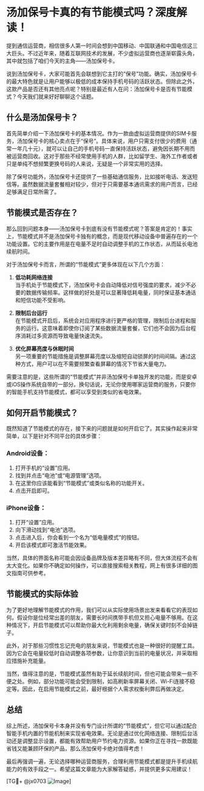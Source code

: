 # 汤加保号卡真的有节能模式吗？深度解读！

提到通信运营商，相信很多人第一时间会想到中国移动、中国联通和中国电信这三大巨头。不过近年来，随着互联网技术的发展，不少虚拟运营商也逐渐崭露头角，其中就包括了咱们今天的主角——汤加保号卡。

说到汤加保号卡，大家可能首先会联想到它主打的“保号”功能。确实，汤加保号卡的最大特色就是让用户能够以极低的成本保持手机号码的活跃状态。但除此之外，这款产品是否还有其他亮点呢？特别是最近有人在问：汤加保号卡是否有节能模式？今天我们就来好好聊聊这个话题。

## 什么是汤加保号卡？

首先简单介绍一下汤加保号卡的基本情况。作为一款由虚拟运营商提供的SIM卡服务，汤加保号卡的核心卖点在于“保号”。具体来说，用户只需支付很少的费用（通常一年几十元），就可以让自己的手机号码一直保持活跃状态，避免因长期不用而被运营商回收。这对于那些不经常使用手机的人群，比如留学生、海外工作者或者只是单纯不想频繁更换号码的人来说，无疑是一个非常实用的选择。

除了保号功能外，汤加保号卡还提供了一些基础通信服务，比如接听电话、发送短信等。虽然数据流量套餐相对较少，但对于只需要基本通讯需求的用户而言，已经足够满足日常所需了。

## 节能模式是否存在？

那么回到问题本身——汤加保号卡到底有没有节能模式呢？答案是肯定的！事实上，节能模式并不是汤加保号卡独有的概念，而是现代移动设备中普遍存在的一个功能设置。它的主要作用是在电量不足时自动调整手机的工作状态，从而延长电池续航时间。

对于汤加保号卡而言，所谓的“节能模式”更多体现在以下几个方面：

1. **低功耗网络连接**  
   当手机处于节能模式下，汤加保号卡会自动降低对信号强度的要求，减少不必要的数据传输频率。这样做的好处是可以显著降低耗电量，同时保证基本通话和短信功能不受影响。

2. **限制后台运行**  
   在节能模式开启后，系统会对应用程序进行更严格的管理，限制后台进程和服务的运行。这意味着即使你订阅了某些数据流量套餐，它们也不会因为后台程序消耗过多资源而导致电量快速流失。

3. **优化屏幕亮度与休眠时间**  
   另一项重要的节能措施是调整屏幕亮度以及缩短自动锁屏的时间间隔。通过这种方式，用户可以在不需要频繁查看屏幕的情况下节省大量电力。

需要注意的是，这些所谓的“节能模式”并非汤加保号卡单独开发的功能，而是安卓或iOS操作系统自带的一部分。换句话说，无论你使用哪家运营商的服务，只要你的智能手机支持节能模式，都可以享受到类似的省电效果。

## 如何开启节能模式？

既然知道了节能模式的存在，接下来的问题就是如何开启它了。其实操作起来非常简单，以下是针对不同平台的具体步骤：

### Android设备：
1. 打开手机的“设置”应用。
2. 找到并点击“电池”或“电源管理”选项。
3. 在这里你应该能看到“节能模式”或类似名称的功能开关。
4. 点击开启即可。

### iPhone设备：
1. 打开“设置”应用。
2. 向下滑动找到“电池”选项。
3. 点击进入后，你会看到一个名为“低电量模式”的按钮。
4. 开启该模式即可激活节能效果。

当然，具体的界面名称可能会因设备品牌及版本差异略有不同，但大体流程不会有太大变化。如果你不确定如何操作，可以直接搜索相关教程，网上有很多详细的图文指南可供参考。

## 节能模式的实际体验

为了更好地理解节能模式的作用，我们可以从实际使用场景出发来看看它的表现如何。假设你是位经常出差的朋友，需要长时间携带手机但又担心电量不够用。在这种情况下，开启节能模式可以帮助你最大化利用剩余电量，确保关键时刻不会掉链子。

此外，对于那些习惯性忘记充电的朋友来说，节能模式也是一种很好的提醒工具。因为它会在电量较低时自动调整各项参数，让你意识到当前的电量状况，并采取相应措施补充能量。

当然，值得注意的是，节能模式虽然有助于延长续航时间，但也可能会带来一些不便之处。例如，部分功能可能会受到限制，如高刷新率屏幕关闭、Wi-Fi连接不稳定等。因此，在启用节能模式之前，最好根据个人需求权衡利弊后再做决定。

## 总结

综上所述，汤加保号卡本身并没有专门设计所谓的“节能模式”，但它可以通过配合智能手机内置的节能机制来实现省电效果。无论是通过优化网络连接、限制后台活动还是调整显示设置，都能有效帮助用户节约电力资源。如果你正在寻找一款既能省钱又能兼顾环保的产品，那么汤加保号卡绝对值得考虑！

最后再强调一遍，无论选择哪种运营商服务，合理利用节能模式都是提升手机续航能力的有效手段之一。希望这篇文章能为大家解答疑惑，并提供更多实用建议！  

[TG💪+ @jx0703 ![Image](https://github.com/user-attachments/assets/dbca1d08-cadb-493c-b0ec-ad6f7a83f270)]